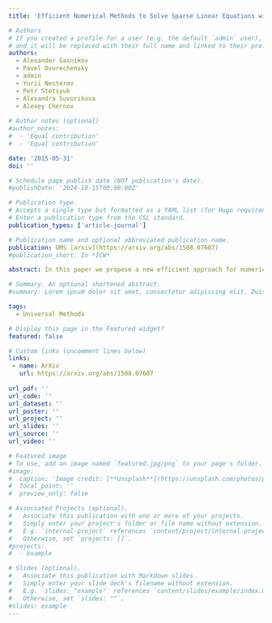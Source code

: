 ```yaml
---
title: 'Efficient Numerical Methods to Solve Sparse Linear Equations with Application to PageRank'

# Authors
# If you created a profile for a user (e.g. the default `admin` user), write the username (folder name) here
# and it will be replaced with their full name and linked to their profile.
authors:
  - Alexander Gasnikov
  - Pavel Dvurechensky
  - admin
  - Yurii Nesterov
  - Petr Stetsyuk
  - Alexandra Suvorikova
  - Alexey Chernov
  
# Author notes (optional)
#author_notes:
#  - 'Equal contribution'
#  - 'Equal contribution'

date: '2015-05-31'
doi: ''

# Schedule page publish date (NOT publication's date).
#publishDate: '2024-10-15T00:00:00Z'

# Publication type.
# Accepts a single type but formatted as a YAML list (for Hugo requirements).
# Enter a publication type from the CSL standard.
publication_types: ['article-journal']

# Publication name and optional abbreviated publication name.
publication: OMS [arxiv](https://arxiv.org/abs/1508.07607)
#publication_short: In *ICW*

abstract: In this paper we propose a new efficient approach for numerical calculation of equillibriums in multistage transport problems. In the very core of our approach lies the proper combination of Universal Gradient Method proposed by Yu. Nesterov (2013) and conception of inexact oracle (Devolder--Glineur--Nesterov, 2011). In particular our technique allows us to calculate Wasserstein's Barycenter in a fast manner (this results generalized M. Cuturi et al. (2014)).

# Summary. An optional shortened abstract.
#summary: Lorem ipsum dolor sit amet, consectetur adipiscing elit. Duis posuere tellus ac convallis placerat. Proin tincidunt magna sed ex sollicitudin condimentum.

tags:
  - Universal Methods

# Display this page in the Featured widget?
featured: false

# Custom links (uncomment lines below)
links:
 - name: ArXiv
   url: https://arxiv.org/abs/1508.07607
   
url_pdf: ''
url_code: ''
url_dataset: ''
url_poster: ''
url_project: ''
url_slides: ''
url_source: ''
url_video: ''

# Featured image
# To use, add an image named `featured.jpg/png` to your page's folder.
#image:
#  caption: 'Image credit: [**Unsplash**](https://unsplash.com/photos/pLCdAaMFLTE)'
#  focal_point: ''
#  preview_only: false

# Associated Projects (optional).
#   Associate this publication with one or more of your projects.
#   Simply enter your project's folder or file name without extension.
#   E.g. `internal-project` references `content/project/internal-project/index.md`.
#   Otherwise, set `projects: []`.
#projects:
#  - example

# Slides (optional).
#   Associate this publication with Markdown slides.
#   Simply enter your slide deck's filename without extension.
#   E.g. `slides: "example"` references `content/slides/example/index.md`.
#   Otherwise, set `slides: ""`.
#slides: example
---
```

